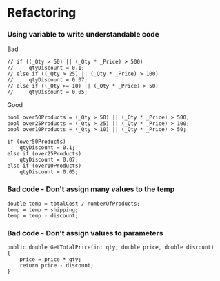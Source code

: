 # Refactoring
### Using variable to write understandable code
Bad
```
// if ((_Qty > 50) || (_Qty * _Price) > 500)
//     qtyDiscount = 0.1;
// else if ((_Qty > 25) || (_Qty * _Price) > 100)
//     qtyDiscount = 0.07;
// else if ((_Qty >= 10) || (_Qty * _Price) > 50)
//     qtyDiscount = 0.05;
```
Good
```
bool over50Products = (_Qty > 50) || (_Qty * _Price) > 500;
bool over25Products = (_Qty > 25) || (_Qty * _Price) > 100;
bool over10Products = (_Qty > 10) || (_Qty * _Price) > 50;

if (over50Products)
    qtyDiscount = 0.1;
else if (over25Products)
    qtyDiscount = 0.07;
else if (over10Products)
    qtyDiscount = 0.05;
```

### Bad code - Don't assign many values to the temp
```
double temp = totalCost / numberOfProducts;
temp = temp + shipping;
temp = temp - discount;
```

### Bad code - Don't assign values to parameters
```
public double GetTotalPrice(int qty, double price, double discount)
{
    price = price * qty;
    return price - discount;
}
```
